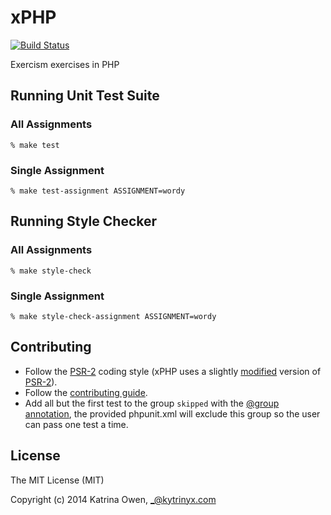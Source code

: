 # xPHP

[![Build Status](https://travis-ci.org/exercism/xphp.png?branch=master)](https://travis-ci.org/exercism/xphp)

Exercism exercises in PHP

## Running Unit Test Suite

### All Assignments

    % make test

### Single Assignment

    % make test-assignment ASSIGNMENT=wordy

## Running Style Checker

### All Assignments

    % make style-check

### Single Assignment

    % make style-check-assignment ASSIGNMENT=wordy

## Contributing

- Follow the [PSR-2] coding style (xPHP uses a slightly [modified] version of [PSR-2]).
- Follow the [contributing guide].
- Add all but the first test to the group `skipped` with the [@group annotation], the provided phpunit.xml will exclude this group so the user can pass one test a time.

## License

The MIT License (MIT)

Copyright (c) 2014 Katrina Owen, _@kytrinyx.com


[PSR-2]: http://www.php-fig.org/psr/psr-2
[contributing guide]: https://github.com/exercism/x-api/blob/master/CONTRIBUTING.md#the-exercise-data
[@group annotation]: http://phpunit.de/manual/4.1/en/appendixes.annotations.html#appendixes.annotations.group
[modified]: phpcs-xphp.xml

